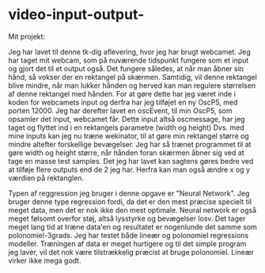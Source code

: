 # video-input-output-

Mit projekt:


Jeg har lavet til denne tk-dig aflevering, hvor jeg har brugt webcamet. 
Jeg har taget mit webcam, som på nuværende tidspunkt fungere som et input og gjort det til et output også.
Det fungere således, at når man åbner sin hånd, så vokser der en rektangel på skærmen. 
Samtidig, vil denne rektangel blive mindre, når man lukker hånden og herved kan man regulere størrelsen af denne rektangel med hånden.
For at gøre dette har jeg været inde i koden for webcamets input og derfra har jeg tilføjet en ny OscP5, med porten 12000. 
Jeg har derefter lavet en oscEvent, til min OscP5, som opsamler det input, webcamet får. Dette input altså oscmessage, har jeg taget og flyttet ind i en rektangels parametre (width og height)
Dvs. med mine inputs kan jeg nu træne wekinator, til at gøre min rektangel større og mindre altefter forskellige bevægelser. 
Jeg har så trænet programmet til at gøre width og height større, når hånden foran skærmen åbner sig ved at tage en masse test samples.
Det jeg har lavet kan sagtens gøres bedre ved at tilføje flere outputs end de 2 jeg har. Herfra kan man også ændre x og y værdien på rektanglen.

Typen af reggression jeg bruger i denne opgave er "Neural Network". 
Jeg bruger denne type regression fordi, da det er den mest præcise specielt til meget data, men det er nok ikke den mest optimale. Neural network er også meget følsomt overfor støj, altså lysstyrke og bevægelser losv.
Det tager meget lang tid at træne data'en og resultatet er nogenlunde det samme som polonomiel-3grads.
Jeg har testet både lineær og polonomiel regressions modeller. Træningen af data er meget hurtigere og til det simple program jeg laver, vil det nok være tilstrækkelig præcist at bruge polonomiel. Lineær virker ikke mega godt.
